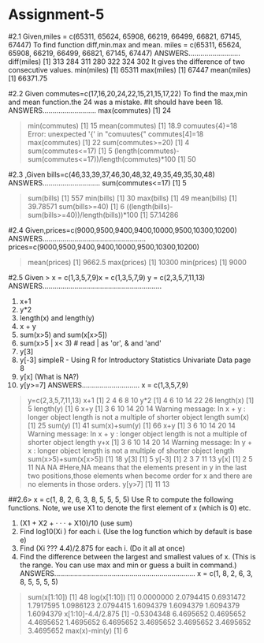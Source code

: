 # Assignment-5

#2.1 Given,miles = c(65311, 65624, 65908, 66219, 66499, 66821, 67145, 67447) To find function diff,min.max and mean.
miles = c(65311, 65624, 65908, 66219, 66499, 66821, 67145, 67447)
ANSWERS..........................
diff(miles)
[1] 313 284 311 280 322 324 302
It gives the difference of two consecutive values.
min(miles)
[1] 65311
 max(miles)
[1] 67447
 mean(miles)
[1] 66371.75
 
#2.2 Given commutes=c(17,16,20,24,22,15,21,15,17,22) To find the max,min and mean function.the 24 was a mistake.
 #It should have been 18.
 ANSWERS...........................
 max(commutes)
 [1] 24
 > min(commutes)
 [1] 15
 > mean(commutes)
 [1] 18.9
 > comuutes{4}=18
 Error: unexpected '{' in "comuutes{"
 > commutes[4]=18
 > max(commutes)
 [1] 22
 > sum(commutes>=20)
 [1] 4
 > sum(commutes<=17)
 [1] 5
 (length(commutes)-sum(commutes<=17))/length(commutes)*100
 [1] 50
 
 
 #2.3 ,Given bills=c(46,33,39,37,46,30,48,32,49,35,49,35,30,48)
 ANSWERS.............................
 sum(commutes<=17)
 [1] 5
 > sum(bills)
 [1] 557
 > min(bills)
 [1] 30
 > max(bills)
 [1] 49
 > mean(bills)
 [1] 39.78571
 > sum(bills>=40)
 [1] 6
 ((length(bills)-sum(bills>=40))/length(bills))*100
 [1] 57.14286

 
 
 #2.4 Given,prices=c(9000,9500,9400,9400,10000,9500,10300,10200)
 ANSWERS....................................................
 prices=c(9000,9500,9400,9400,10000,9500,10300,10200)
 > mean(prices)
 [1] 9662.5
 > max(prices)
 [1] 10300
 > min(prices)
 [1] 9000
 
 
 #2.5 Given > x = c(1,3,5,7,9)x = c(1,3,5,7,9) y = c(2,3,5,7,11,13)
 ANSWERS............................................................
 1. x+1
 2. y*2
 3. length(x) and length(y)
 4. x + y
 5. sum(x>5) and sum(x[x>5])
 6. sum(x>5 | x< 3) # read | as 'or', & and 'and'
 7. y[3]
 8. y[-3] simpleR - Using R for Introductory Statistics
 Univariate Data page 8
 9. y[x] (What is NA?)
 10. y[y>=7]
 ANSWERS.............................
 x = c(1,3,5,7,9)
 > y=c(2,3,5,7,11,13)
 > x+1
 [1]  2  4  6  8 10
 > y*2
 [1]  4  6 10 14 22 26
 > length(x)
 [1] 5
 > length(y)
 [1] 6
 > x+y
 [1]  3  6 10 14 20 14
 Warning message:
   In x + y : longer object length is not a multiple of shorter object length
 > sum(x)
 [1] 25
 > sum(y)
 [1] 41
 > sum(x)+sum(y)
 [1] 66
 > x+y
 [1]  3  6 10 14 20 14
 Warning message:
   In x + y : longer object length is not a multiple of shorter object length
 > y+x
 [1]  3  6 10 14 20 14
 Warning message:
   In y + x : longer object length is not a multiple of shorter object length
 > sum(x>5)+sum(x[x>5])
 [1] 18
 > y[3]
 [1] 5
 > y[-3]
 [1]  2  3  7 11 13
 > y[x]
 [1]  2  5 11 NA NA
 #Here,NA means that the elements present in y in the last two positions,those elements when become order for x
and there are no elements in those orders.
>y[y>7]
[1] 11 13



##2.6> x = c(1, 8, 2, 6, 3, 8, 5, 5, 5, 5)
Use R to compute the following functions. Note, we use X1 to denote the first element of x (which is 0) etc.
1. (X1 + X2 + · · · + X10)/10 (use sum)
2. Find log10(Xi ) for each i. (Use the log function which by default is base e)
3. Find (Xi ??? 4.4)/2.875 for each i. (Do it all at once)
4. Find the difference between the largest and smallest values of x. (This is the range. You can use max and
                                                                      min or guess a built in command.)
ANSWERS.......................................................................
x = c(1, 8, 2, 6, 3, 8, 5, 5, 5, 5)
> sum(x[1:10])
[1] 48
> log(x[1:10])
[1] 0.0000000 2.0794415 0.6931472 1.7917595 1.0986123 2.0794415 1.6094379 1.6094379 1.6094379 1.6094379
> x[1:10]-4.4/2.875
[1] -0.5304348  6.4695652  0.4695652  4.4695652  1.4695652  6.4695652  3.4695652  3.4695652  3.4695652  3.4695652
> max(x)-min(y)
[1] 6
